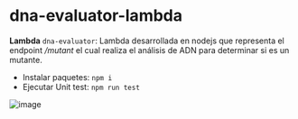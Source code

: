# dna-evaluator-lambda

 **Lambda** `dna-evaluator`: Lambda desarrollada en nodejs que representa el endpoint */mutant* el cual realiza el análisis de ADN para determinar si es un mutante.
 
 - Instalar paquetes: `npm i`
 - Ejecutar Unit test: `npm run test`
 
 ![image](https://user-images.githubusercontent.com/5661155/166402940-9d4b5596-1725-40e9-948c-48197fb31d46.png)
